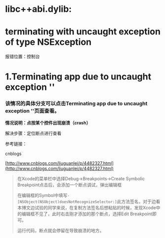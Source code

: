 # libc++abi.dylib:

# terminating with uncaught exception of type NSException

报错位置：控制台

# 1.Terminating app due to uncaught exception ''

### **该情况的具体分支可以点击Terminating app due to uncaught exception ''页面查看。**

**情况说明：点按某个控件出现崩溃（crash）**

解决步骤：定位断点进行查看

参考链接：

cnblogs

[http://www.cnblogs.com/liuguanlei/p/4482327.html](http://www.cnblogs.com/liuguanlei/p/4482327.html)

> 在Xcode的菜单栏中选择Debug-&gt;Breakpoints-&gt;Create Symbolic Breakpoint点击后，会添加一个断点调试，弹出编辑框
>
> 在编辑框的Symbol中填写`-[NSObject(NSObject)doesNotRecognizeSelector:]`此方法签名，对于边看本博文边试验的同学来说，在复制方法签名后想粘贴的时候，发现Xcode中的编辑框不见了，此时右击刚才添加的那个断点，选择Edit Breakpoint即可。
>
> 运行代码，断点就会停留在导致崩溃的地方。



